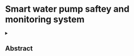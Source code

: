 # Smart water pump saftey and monitoring system
<details>
<summary><h2> Abstract </h2> </summary>
<br>
 
## Abstract
The Smart Water Pump Safety and Monitoring System is an IoT-based solution aimed at automating and securing the operation of water pumps in agricultural and domestic environments. This system integrates various sensors and modules, including temperature, rain, water level, tilt sensors, GPS, and Wi-Fi connectivity, to enable intelligent monitoring and control of water pumps. Users can remotely operate the pump and receive real-time alerts through the Blynk mobile application. The system is designed to prevent motor overheating, detect theft or unauthorized movement, and automate pump operation based on environmental conditions. By reducing manual intervention and improving energy efficiency, this project offers a cost-effective and user-friendly solution for modern water management. The system enhances reliability, safety, and ease of operation, with potential applications in agriculture, remote irrigation, and smart city infrastructure.
## Objectives
Develop an IoT-enabled smart system to monitor and control water pumps remotely using sensors, GPS, and the Blynk mobile application for improved user convenience and automation.
Ensure safety and operational efficiency by automatically managing pump activity based on environmental conditions like water level, rain detection, and motor temperature to prevent damage and reduce energy usage.
Enhance security and reliability by integrating theft detection through tilt sensors and real-time location tracking using GPS, along with instant alerts for any anomalies or malfunctions.
## Methodology
The Smart Water Pump Safety and Monitoring System is implemented using a combination of hardware components and software integration to achieve automated control, safety, and remote accessibility. The ESP8266 microcontroller serves as the core unit, interfacing with sensors and handling wireless communication via Wi-Fi. A variety of sensors are used to monitor key parameters: a rain sensor detects rainfall to turn off the pump, a temperature sensor protects the motor from overheating, a water level sensor ensures timely water refilling, and a tilt sensor detects unauthorized movement, indicating possible theft. A GPS module is included to track the pump's location in case of tampering or theft. The system is connected to the Blynk mobile application, allowing users to monitor and control the pump remotely while receiving real-time notifications and alerts. This integration ensures continuous monitoring and intelligent decision-making, significantly reducing the need for manual intervention and enhancing the reliability and safety of the water pumping system.
### Block Diagram
![image](https://github.com/user-attachments/assets/16fe81d6-1d8a-463d-a87b-407fea568d2f)
### Circuit Diagram
![WhatsApp Image 2025-05-31 at 12 25 02_f73c8c18](https://github.com/user-attachments/assets/5306f411-af35-417e-9fd4-03cae78041a8)
# Result
![WhatsApp Image 2025-05-31 at 12 30 28_5ed4fd08](https://github.com/user-attachments/assets/f539a1d3-1388-4854-a874-3db41ba79801)
![image](https://github.com/user-attachments/assets/32994584-0974-488a-8fc7-0ca696b6f67e)


